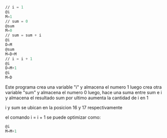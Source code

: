```asm
// i = 1
@i
M=1
// sum = 0
@sum
M=0
// sum = sum + i
@i
D=M
@sum
M=D+M
// i = i + 1
@i
D=M+1
@i
M=D
```
Este programa crea una variable "i" y almacena el numero 1
luego crea otra variable "sum" y almacena el numero 0
luego, hace una suma entre sum e i y almacena el resultado sum
por ultimo aumenta la cantidad de i en 1

i y sum se ubican en la posicion 16 y 17 respectivamente

el comando i = i + 1 se puede optimizar como:
```asm
@i
M=M+1
```